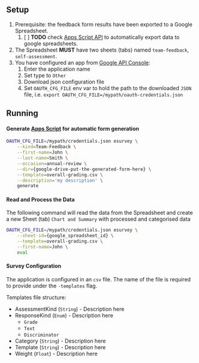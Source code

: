 Setup
-----

1. Prerequisite: the feedback form results have been exported to a Google Spreadsheet.
   1. [ ] **TODO** check [Apps Script API](https://developers.google.com/apps-script/api/) to automatically export data to google spreadsheets.
2. The Spreadsheet **MUST** have two sheets (tabs) named `team-feedback`, `self-assessment`.
3. You have configured an app from [Google API Console](https://console.developers.google.com/apis/credentials):
   1. Enter the application name
   2. Set type to `Other`
   3. Download json configuration file
   4. Set `OAUTH_CFG_FILE` env var to hold the path to the downloaded `JSON` file, i.e. `export OAUTH_CFG_FILE=/mypath/oauth-credentials.json`

Running
-------

#### Generate [Apps Script](https://developers.google.com/apps-script/api) for automatic form generation

```sh
OAUTH_CFG_FILE=/mypath/credentials.json esurvey \
    --kind=Team-Feedback \
    --first-name=John \
    --last-name=Smith \
    --occasion=annual-review \
    --dir={google-drive-put-the-generated-form-here} \
    --template=overall-grading.csv \
    --description='my description' \
    generate
```

#### Read and Process the Data

The following command will read the data from the Spreadsheet and create a new Sheet (tab) `Chart and Summary` with processed and categorised data

```sh
OAUTH_CFG_FILE=/mypath/credentials.json esurvey \
    --sheet-id={google_spreadsheet_id} \
    --template=overall-grading.csv \
    --first-name=John \  
    eval
```

#### Survey Configuration

The application is configured in an `csv` file. The name of the file is required to provide under the `-templates` flag.

Templates file structure:

- AssessmentKind (`String`) - Description here
- ResponseKind (`Enum`) - Description here
    - `Grade`
    - `Text`
    - `Discriminator`
- Category (`String`) - Description here
- Template (`String`) - Description here
- Weight (`Float`) - Description here
